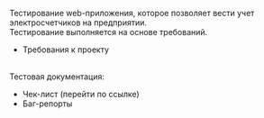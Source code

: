 Тестирование web-приложения, которое позволяет вести учет электросчетчиков на предприятии.<br>
Тестирование выполняется на основе требований.<br>
- Требования к проекту<br><br>

Тестовая документация:<br>
- Чек-лист (перейти по ссылке)<br>
- Баг-репорты
